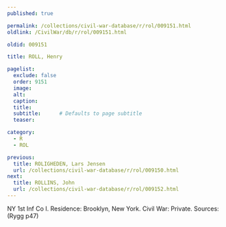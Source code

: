 ```yaml
---
published: true

permalink: /collections/civil-war-database/r/rol/009151.html
oldlink: /CivilWar/db/r/rol/009151.html

oldid: 009151

title: ROLL, Henry

pagelist:
  exclude: false
  order: 9151
  image: 
  alt:
  caption:
  title:
  subtitle:      # Defaults to page subtitle
  teaser:

category: 
  - R 
  - ROL

previous:
  title: ROLIGHEDEN, Lars Jensen
  url: /collections/civil-war-database/r/rol/009150.html  
next:
  title: ROLLINS, John
  url: /collections/civil-war-database/r/rol/009152.html   
---
```

NY 1st Inf Co I. Residence: Brooklyn, New York. Civil War: Private. Sources: (Rygg p47)